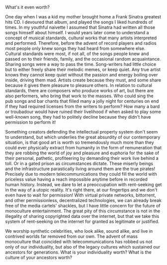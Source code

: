 
What\'s it even worth?

One day when I was a kid my mother brought home a Frank Sinatra greatest
hits CD. I devoured that album, and played the songs I liked hundreds of
times. In my youthful naivette I assumed that Sinatra had written all
those songs himself about himself. I would years later come to
understand a concept of musical standards, cultural works that many
artists interpreted and performed. Therefore, before the advent of
record players and radios most people only knew songs they had heard
from somewhere else. Cultural standards were most, if not all, of the
songs people knew and passed on to their friends, family, and the
occasional random acquaintance. Sharing songs were a way to pass the
time. Song-writers had little choice but to either freely share their
melodic memes, or keep quiet. Any true artist knows they cannot keep
quiet without the passion and energy boiling over inside, driving them
mad. Artists create because they must, and some share because it gives
them pleasure to pleasure others. In relation to cultural standards,
there are composers who produce works of art, but there are also
performers, who bring that work to the masses. Who could sing the pub
songs and bar chants that filled many a jolly night for centuries on end
if they had required licenses from the writers to perform? How many a
bard or troubadour would have ruined their livelihood if when asked to
play some well-known song, they had to politely decline because they
didn\'t have permission to perform it!

Something creators defending the intellectual property system don\'t
seem to understand, but which underlies the great absurdity of our
contemporary situation, is that good art is worth so tremendously much
more than they could ever physically extract from humanity in the form
of remuneration that they are robbing the world of joy and pleasure and
euphoria for the sake of their personal, pathetic, profiteering by
demanding their work live behind a toll. Or in a gated prison as
circumstances dictate. These miserly beings and the infrastructure
parastically living around them are the true pirates! Precisely due to
modern telecommunications they could fill the world with priceless value
having a reach impossible anytime before in recorded human history.
Instead, we dare to let a preoccupation with rent-seeking get in the way
of a utopic reality. It\'s right there, at our fingertips and we don\'t
even have to wait for permission! With virtual private networks,
bittorrent, and other permissionless, decentralized technologies, we can
already break free of the media cartels\' shackles, but I have little
concern for the future of monoculture entertainment. The great pity of
this circumstance is not in the illegality of sharing copyrighted data
over the internet, but that we take this system of rent-seeking on the
internet for granted as legitimate or justified.

We worship synthetic celebrities, who look alike, sound alike, and live
in contrived worlds far removed from our own. The advent of mass
monoculture that coincided with telecommunications has robbed us not
only of our individuality, but also of the legacy cultures which
sustained our ancestors for generations. What is your individuality
worth? What is the culture of your ancestors worth?


